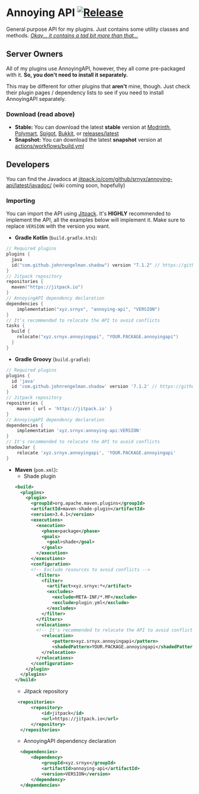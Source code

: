# Annoying API [![Release](https://jitpack.io/v/srnyx/annoying-api.svg)](https://jitpack.io/#xyz.srnyx/annoying-api)

General purpose API for my plugins. Just contains some utility classes and methods. *[Okay... it contains a tad bit more than that...](#developers)*

## Server Owners

All of my plugins use AnnoyingAPI, however, they all come pre-packaged with it. **So, you don't need to install it separately.**

This may be different for other plugins that **aren't** mine, though. Just check their plugin pages / dependency lists to see if you need to install AnnoyingAPI separately.

### Download (read above)

- **Stable:** You can download the latest **stable** version at [Modrinth](https://modrinth.com/plugin/annoying-api), [Polymart](https://polymart.org/resource/3238), [Spigot](https://spigotmc.org/resources/106637), [Bukkit](https://dev.bukkit.org/projects/annoying-api), or [releases/latest](https://github.com/srnyx/annoying-api/releases/latest)
- **Snapshot:** You can download the latest **snapshot** version at [actions/workflows/build.yml](https://github.com/srnyx/annoying-api/actions/workflows/build.yml)

## Developers

You can find the Javadocs at [jitpack.io/com/github/srnyx/annoying-api/latest/javadoc/](https://jitpack.io/com/github/srnyx/annoying-api/latest/javadoc/) (wiki coming soon, hopefully)

### Importing

You can import the API using [Jitpack](https://jitpack.io/#xyz.srnyx/annoying-api). It's **HIGHLY** recommended to implement the API, all the examples below will implement it. Make sure to replace `VERSION` with the version you want.

- **Gradle Kotlin** (`build.gradle.kts`)**:**
```kotlin
// Required plugins
plugins {
  java
  id("com.github.johnrengelman.shadow") version "7.1.2" // https://github.com/johnrengelman/shadow/releases/latest
}
// Jitpack repository
repositories {
  maven("https://jitpack.io")
}
// AnnoyingAPI dependency declaration
dependencies {
    implementation("xyz.srnyx", "annoying-api", "VERSION")
}
// It's recommended to relocate the API to avoid conflicts
tasks {
  build {
    relocate("xyz.srnyx.annoyingapi", "YOUR.PACKAGE.annoyingapi")
  }
}
```
- **Gradle Groovy** (`build.gradle`)**:**
```groovy
// Required plugins
plugins {
  id 'java'
  id 'com.github.johnrengelman.shadow' version '7.1.2' // https://github.com/johnrengelman/shadow/releases/latest
}
// Jitpack repository
repositories {
    maven { url = 'https://jitpack.io' }
}
// AnnoyingAPI dependency declaration
dependencies {
    implementation 'xyz.srnyx:annoying-api:VERSION'
}
// It's recommended to relocate the API to avoid conflicts
shadowJar {
    relocate 'xyz.srnyx.annoyingapi', 'YOUR.PACKAGE.annoyingapi'
}
```
* **Maven** (`pom.xml`)**:**
    * Shade plugin
  ```xml
  <build>
    <plugins>
      <plugin>
        <groupId>org.apache.maven.plugins</groupId>
        <artifactId>maven-shade-plugin</artifactId>
        <version>3.4.1</version>
        <executions>
          <execution>
            <phase>package</phase>
            <goals>
              <goal>shade</goal>
            </goals>
          </execution>
        </executions>
        <configuration>
        <!-- Exclude resources to avoid conflicts -->
          <filters>
            <filter>
              <artifact>xyz.srnyx:*</artifact>
              <excludes>
                <exclude>META-INF/*.MF</exclude>
                <exclude>plugin.yml</exclude>
              </excludes>
            </filter>
          </filters>
          <relocations>
          <!-- It's recommended to relocate the API to avoid conflicts -->
            <relocation>
                <pattern>xyz.srnyx.annoyingapi</pattern>
                <shadedPattern>YOUR.PACKAGE.annoyingapi</shadedPattern>
            </relocation>
          </relocations>
        </configuration>
      </plugin>
    </plugins>
  </build>
  ```
    * Jitpack repository
  ```xml
   <repositories>
        <repository>
            <id>jitpack</id>
            <url>https://jitpack.io</url>
        </repository>
    </repositories>
  ```
    * AnnoyingAPI dependency declaration
  ```xml
    <dependencies>
        <dependency>
            <groupId>xyz.srnyx</groupId>
            <artifactId>annoying-api</artifactId>
            <version>VERSION</version>
        </dependency>
    </dependencies>
  ```